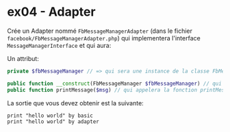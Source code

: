 # ex04 - Adapter

Crée un Adapter nommé `FbMessageManagerAdapter` (dans le fichier `facebook/FbMessageManagerAdapter.php`) qui implementera l'interface `MessageManagerInterface` et qui aura:

Un attribut:
```php
private $fbMessageManager // => qui sera une instance de la classe FbMessageManager
```

```php
public function __construct(FbMessageManager $fbMessageManager) // qui initialisera l'attribut $fbMessageManager
public function printMessage($msg) // qui appelera la fonction printMessageFb() de l'instance de FbMessageManager en passant en parametre $msg
```

La sortie que vous devez obtenir est la suivante: 
```
print "hello world" by basic
print "hello world" by adapter
```